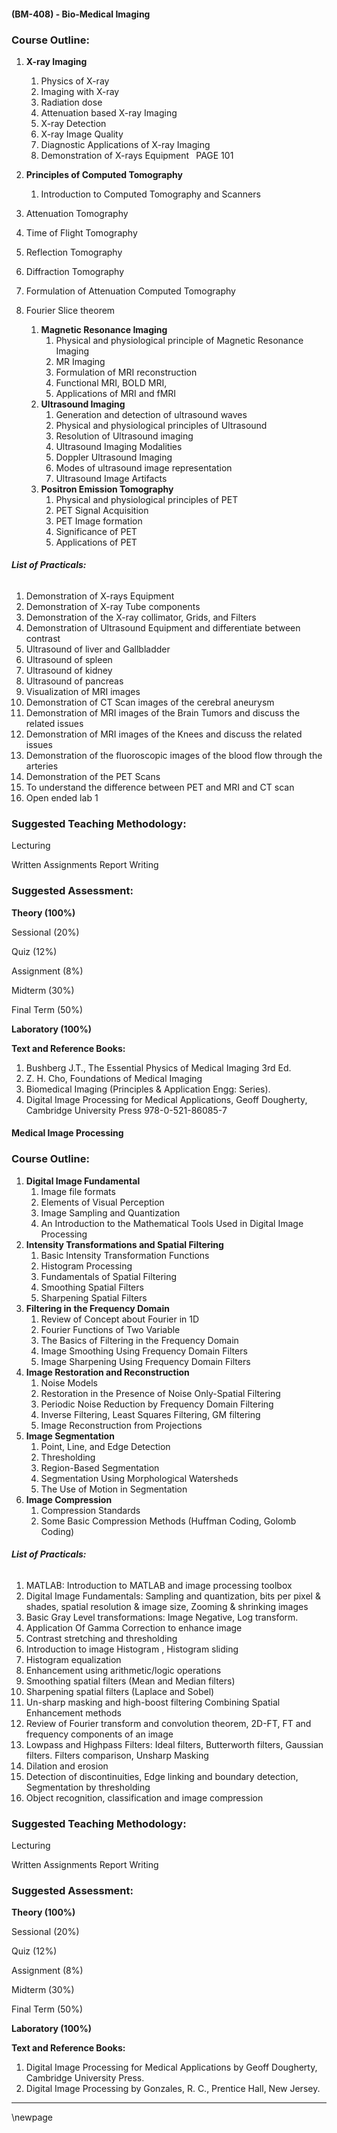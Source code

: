 #### **(BM-408) - Bio-Medical Imaging**


### **Course Outline:**
1. **X-ray Imaging**
   1. Physics of X-ray
   1. Imaging with X-ray
   1. Radiation dose
   1. Attenuation based X-ray Imaging
   1. X-ray Detection
   1. X-ray Image Quality
   1. Diagnostic Applications of X-ray Imaging
   1. Demonstration of X-rays Equipment
` `PAGE 101

1. **Principles of Computed Tomography**
   1. Introduction to Computed Tomography and Scanners
1. Attenuation Tomography
1. Time of Flight Tomography
1. Reflection Tomography
1. Diffraction Tomography
1. Formulation of Attenuation Computed Tomography
1. Fourier Slice theorem
   1. **Magnetic Resonance Imaging**
      1. Physical and physiological principle of Magnetic Resonance Imaging
      1. MR Imaging
      1. Formulation of MRI reconstruction
      1. Functional MRI, BOLD MRI,
      1. Applications of MRI and fMRI
   1. **Ultrasound Imaging**
      1. Generation and detection of ultrasound waves
      1. Physical and physiological principles of Ultrasound
      1. Resolution of Ultrasound imaging
      1. Ultrasound Imaging Modalities
      1. Doppler Ultrasound Imaging
      1. Modes of ultrasound image representation
      1. Ultrasound Image Artifacts
   1. **Positron Emission Tomography**
      1. Physical and physiological principles of PET
      1. PET Signal Acquisition
      1. PET Image formation
      1. Significance of PET
      1. Applications of PET
###### **List of Practicals:**
1. Demonstration of X-rays Equipment
1. Demonstration of X-ray Tube components
1. Demonstration of the X-ray collimator, Grids, and Filters
1. Demonstration of Ultrasound Equipment and differentiate between contrast
1. Ultrasound of liver and Gallbladder
1. Ultrasound of spleen
1. Ultrasound of kidney
1. Ultrasound of pancreas
1. Visualization of MRI images
1. Demonstration of CT Scan images of the cerebral aneurysm
1. Demonstration of MRI images of the Brain Tumors and discuss the related issues
1. Demonstration of MRI images of the Knees and discuss the related issues
1. Demonstration of the fluoroscopic images of the blood flow through the arteries
1. Demonstration of the PET Scans
1. To understand the difference between PET and MRI and CT scan
1. Open ended lab 1
### **Suggested Teaching Methodology:**
Lecturing

Written Assignments Report Writing
### **Suggested Assessment:**
**Theory (100%)**

Sessional (20%)

Quiz (12%)

Assignment (8%)

Midterm (30%)

Final Term (50%)

**Laboratory (100%)**

**Text and Reference Books:**

1. Bushberg J.T., The Essential Physics of Medical Imaging 3rd Ed.
1. Z. H. Cho, Foundations of Medical Imaging
1. Biomedical Imaging (Principles & Application Engg: Series).
1. Digital Image Processing for Medical Applications, Geoff Dougherty, Cambridge University Press 978-0-521-86085-7

#### **Medical Image Processing**



### **Course Outline:**
1. **Digital Image Fundamental**
   1. Image file formats
   1. Elements of Visual Perception
   1. Image Sampling and Quantization
   1. An Introduction to the Mathematical Tools Used in Digital Image Processing
1. **Intensity Transformations and Spatial Filtering**
   1. Basic Intensity Transformation Functions
   1. Histogram Processing
   1. Fundamentals of Spatial Filtering
   1. Smoothing Spatial Filters
   1. Sharpening Spatial Filters
1. **Filtering in the Frequency Domain**
   1. Review of Concept about Fourier in 1D
   1. Fourier Functions of Two Variable
   1. The Basics of Filtering in the Frequency Domain
   1. Image Smoothing Using Frequency Domain Filters
   1. Image Sharpening Using Frequency Domain Filters
1. **Image Restoration and Reconstruction**
   1. Noise Models
   1. Restoration in the Presence of Noise Only-Spatial Filtering
   1. Periodic Noise Reduction by Frequency Domain Filtering
   1. Inverse Filtering, Least Squares Filtering, GM filtering
   1. Image Reconstruction from Projections
1. **Image Segmentation**
   1. Point, Line, and Edge Detection
   1. Thresholding
   1. Region-Based Segmentation
   1. Segmentation Using Morphological Watersheds
   1. The Use of Motion in Segmentation
1. **Image Compression**
   1. Compression Standards
   1. Some Basic Compression Methods (Huffman Coding, Golomb Coding)
###### **List of Practicals:**
1. MATLAB: Introduction to MATLAB and image processing toolbox
1. Digital Image Fundamentals: Sampling and quantization, bits per pixel & shades, spatial resolution & image size, Zooming & shrinking images
1. Basic Gray Level transformations: Image Negative, Log transform.
1. Application Of Gamma Correction to enhance image
1. Contrast stretching and thresholding
1. Introduction to image Histogram , Histogram sliding
1. Histogram equalization
1. Enhancement using arithmetic/logic operations
1. Smoothing spatial filters (Mean and Median filters)
1. Sharpening spatial filters (Laplace and Sobel)
1. Un-sharp masking and high-boost filtering Combining Spatial Enhancement methods
1. Review of Fourier transform and convolution theorem, 2D-FT, FT and frequency components of an image
1. Lowpass and Highpass Filters: Ideal filters, Butterworth filters, Gaussian filters. Filters comparison, Unsharp Masking
1. Dilation and erosion
1. Detection of discontinuities, Edge linking and boundary detection, Segmentation by thresholding
1. Object recognition, classification and image compression
### **Suggested Teaching Methodology:**
Lecturing

Written Assignments Report Writing
### **Suggested Assessment:**
**Theory (100%)**

Sessional (20%)

Quiz (12%)

Assignment (8%)

Midterm (30%)

Final Term (50%)

**Laboratory (100%)**

**Text and Reference Books:**

1. Digital Image Processing for Medical Applications by Geoff Dougherty, Cambridge University Press.
1. Digital Image Processing by Gonzales, R. C., Prentice Hall, New Jersey.

___
\newpage